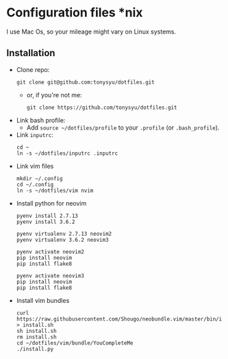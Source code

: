 Configuration files *nix
========================

I use Mac Os, so your mileage might vary on Linux systems.

Installation
------------

- Clone repo:
    ```
    git clone git@github.com:tonysyu/dotfiles.git
    ```
    - or, if you're not me:
        ```
        git clone https://github.com/tonysyu/dotfiles.git
        ```
- Link bash profile:
    - Add `source ~/dotfiles/profile` to your `.profile` (or `.bash_profile`).
- Link `inputrc`:
    ```
    cd ~
    ln -s ~/dotfiles/inputrc .inputrc
    ```
- Link vim files
    ```
    mkdir ~/.config
    cd ~/.config
    ln -s ~/dotfiles/vim nvim
    ```
- Install python for neovim
    ```
    pyenv install 2.7.13
    pyenv install 3.6.2

    pyenv virtualenv 2.7.13 neovim2
    pyenv virtualenv 3.6.2 neovim3

    pyenv activate neovim2
    pip install neovim
    pip install flake8

    pyenv activate neovim3
    pip install neovim
    pip install flake8
    ```
- Install vim bundles
    ```
    curl https://raw.githubusercontent.com/Shougo/neobundle.vim/master/bin/install.sh > install.sh
    sh install.sh
    rm install.sh
    cd ~/dotfiles/vim/bundle/YouCompleteMe
    ./install.py
    ```
